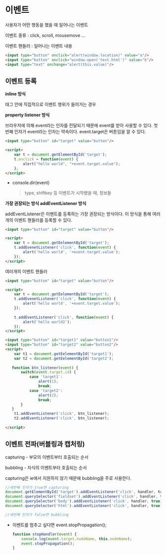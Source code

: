 # 이벤트

사용자가 어떤 행동을 했을 때 일어나는 이벤트

이벤트 종류 : click, scroll, mousemove ...

이벤트 핸들러 : 일어나는 이벤트 내용

~~~html
<input type="button" onclick="alert(window.location)" value="a"/>
<input type="button" onclick="window.open('test.html')" value="b"/>
<input type="text" onchange="alert(this.value)"/>
~~~



## 이벤트 등록



**inline 방식**

태그 안에 직접적으로 이벤트 행위가 들어가는 경우



**property listener 방식**

브라우저에 의해 event라는 인자를 전달되기 때문에 event를 받아 사용할 수 있다.
첫 번째 인자가 event라는 인자는 약속이다.
event.target은 버튼임을 알 수 있다.

~~~html
<input type="button" id="target" value="button"/>

<script>
	var t = document.getElementById('target');
    t.onclick = function(event) {
        alert("hello world", "+event.target.value");
    };
</script>
~~~

* console.dir(event)

  >type, shiftkey 등 이벤트가 시작됐을 때, 정보들



**가장 권장되는 방식 addEventListener 방식**

addEventListener은 이벤트를 등록하는 가장 권장되는 방식이다. 이 방식을 통해 여러개의 이벤트 핸들러를 등록할 수 있다.

~~~html
<input type="button" id="target" value="button"/>

<script>
	var t = document.getEelementById('target');
    t.addEvenetListener('click', function(event) {
        alert('hello world', '+event.target.value');
    });
</script>
~~~



여러개의 이벤트 핸들러

~~~html
<input type="button" id="target" value="button"/>

<script>
	var t = document.getEelementById('target');
    t.addEvenetListener('click', function(event) {
        alert('hello world', '+event.target.value');
    });
    
    t.addEventListener('click', function(event) {
        alert('hello world2');
    });
</script>
~~~



~~~html
<input type="button" id="target1" value="button1"/>
<input type="button" id="target2" value="button2"/>
<script>
	var t1 = document.getEelementById('target1');
	var t2 = document.getEelementById('target2');
    
   function btn_listener(event) {
       switch(event.target.id) {
           case 'target1':
               alert(1);
               break;
           case 'target2':
               alert(2);
               break;
       }
   }
    t1.addEventListener('click', btn_listener);
    t2.addEventListener('click', btn_listener);
   
</script>
~~~



## 이벤트 전파(버블링과 캡처링)

capturing - 부모의 이벤트부터 호출되는 순서

bubbling - 자식의 이벤트부터 호출되는 순서

capturing은 ie에서 지원하지 않기 때문에 bubbling을 주로 사용한다.

~~~js
//세번째 인자가 true면 capturing
document.getElementById('target').addEventListener('click', handler, true);
document.querySelector('fieldset').addEventListener('click', handler, true);
document.querySelector('body').addEventListener('click', handler, true);
document.querySelector('html').addEventListener('click', handler, true);

//세번째 인자가 false면 bubbling
~~~



* 이벤트를 멈추고 싶다면 event.stopPropagation();

  ~~~js
  function stopHandler(event) {
      console.log(event.target.nodeName, this.nodeName);
      event.stopPropagation();
  }
  ~~~

  
